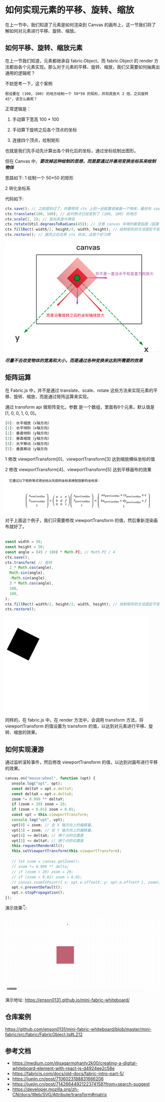 # 如何实现元素的平移、旋转、缩放

在上一节中，我们知道了元素是如何渲染到 Canvas 的画布上，这一节我们将了解如何对元素进行平移、旋转、缩放。

## 如何平移、旋转、缩放元素

在上一节我们知道，元素都继承自 fabric.Object，而 fabric.Object 的 render 方法都由各个元素实现。那么对于元素的平移、旋转、缩放，我们又需要如何抽离出通用的逻辑呢？

不妨思考一下，这个案例

`
假设要在 (100, 100) 的地方绘制一个 50*50 的矩形，并将其放大 2 倍，之后旋转 45°，该怎么画呢？
`

正常逻辑是：
1. 手动算下宽高 100 * 100
   
2. 手动算下旋转之后各个顶点的坐标
   
3. 连接四个顶点，绘制矩形



也就是我们先手动先计算出各个转化后的坐标，通过坐标绘制出图形。

但在 Canvas 中，***要改掉这种绘制的思想，而是要通过并善用变换坐标系来绘制物体***

思路如下:
1 绘制一个 50*50 的矩形

2 转化坐标系

代码如下:
```js
ctx.save(); // 之前提到过了，你要修改 ctx 上的一些配置或者画一个物体，最好先 save 一下，这是个好习惯
ctx.translate(100, 100); // 此时原点已经变到了 (100, 100) 的地方
ctx.scale(2, 2); // 坐标系放大两倍
ctx.rotate(Util.degreesToRadians(45)); // 注意 canvas 中用的都是弧度（弧度 / 2 * Math.PI = 角度 / 360)，所以需要简单换算下
ctx.fillRect(-width/2, height/2, width, height); // 绘制矩形的方法固定不变，宽高一般也不会去修改
ctx.restore(); // 画完之后还原 ctx 状态，这是个好习惯
```

![alt text](./../../public/assets/fabric/12.png)


***尽量不去改变物体的宽高和大小，而是通过各种变换来达到所需要的效果***


## 矩阵运算

在 Fabric.js 中，并不是通过 translate、scale、rotate 这些方法来实现元素的平移、旋转、缩放，而是通过矩阵运算来实现。

通过 transform api 做矩阵变化，参数 是一个数组，里面有6个元素，默认值是 [1, 0, 0, 1, 0, 0]。

```js
[0]: 水平缩放（x轴方向）
[1]: 水平倾斜（x轴方向）
[2]: 垂直倾斜（y轴方向）
[3]: 垂直缩放（y轴方向）
[4]: 水平移动（x轴方向）
[5]: 垂直移动（y轴方向
```
1 修改 viewportTransform[0]、viewportTransform[3] 达到缩放横纵坐标的值

2 修改 viewportTransform[4]、viewportTransform[5] 达到平移画布的效果


![alt text](./../../public/assets/fabric/13.png)


对于上面这个例子，我们只需要修改 viewportTransform 的值，然后重新渲染画布就好了。

```js

const width = 50;
const height = 50;
const angle = (45 / 180) * Math.PI; // Math.PI / 4
ctx.save();
ctx.transform( // 旋转
  2 * Math.cos(angle),
  Math.sin(angle),
  -Math.sin(angle),
  2 * Math.cos(angle),
  100,
  100,
);
ctx.fillRect(-width/2, height/2, width, height); // 绘制矩形的方法固定不变，宽高一般也不会去修改
ctx.restore();
```

![alt text](./../../public/assets/fabric/14.png)


同样的，在 fabric.js 中，在 render 方法中，会调用 transform 方法，将 viewportTransform 的值设置为 transform 的值，以达到对元素进行平移、旋转、缩放的效果。

## 如何实现漫游

通过监听滚轮事件，然后修改 viewportTransform 的值，以达到对画布进行平移的效果。

```js
canvas.on("mouse:wheel", function (opt) {
   onsole.log("opt", opt);
   const deltaY = opt.e.deltaY;
   const deltaX = opt.e.deltaX;
   zoom *= 0.999 ** deltaY;
   if (zoom > 20) zoom = 20;
   if (zoom < 0.01) zoom = 0.01;
   const vpt = this.viewportTransform;
   console.log("vpt", vpt);
   vpt[0] = zoom; // 在 X 轴方向上的偏移量。
   vpt[3] = zoom; // 在 Y 轴方向上的偏移量。
   vpt[4] += deltaX; // 俩个点的位置差
   vpt[5] += deltaY; // 俩个点的位置差
   this.requestRenderAll();
   this.setViewportTransform(this.viewportTransform);

   // let zoom = canvas.getZoom();
   // zoom *= 0.999 ** delta;
   // if (zoom > 20) zoom = 20;
   // if (zoom < 0.01) zoom = 0.01;
   // canvas.zoomToPoint({ x: opt.e.offsetX, y: opt.e.offsetY }, zoom);
   opt.e.preventDefault();
   opt.e.stopPropagation();
});

```


演示效果👇:

![alt text](./../../public/assets/fabric/15.gif)


演示地址: https://enson0131.github.io/mini-fabric-whiteboard/



## 仓库案例

https://github.com/enson0131/mini-fabric-whiteboard/blob/master/mini-fabric/src/fabric/FabricObject.ts#L212



## 参考文档
- https://medium.com/@sagarmohanty2k00/creating-a-digital-whiteboard-element-with-react-js-d4924ee2c58e
- https://fabricjs.com/docs/old-docs/fabric-intro-part-5/
- https://juejin.cn/post/7106023188831666206
- https://juejin.cn/post/7142664492122374158?from=search-suggest
- https://developer.mozilla.org/zh-CN/docs/Web/SVG/Attribute/transform#matrix